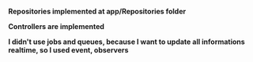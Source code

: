 **Repositories implemented at app/Repositories folder**

**Controllers are implemented**

**I didn't use jobs and queues, because I want to update all informations realtime, so I used event, observers**
